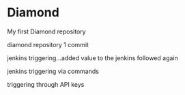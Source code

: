 # Diamond
My first Diamond repository

diamond repository 1 commit

jenkins triggering...added value to the jenkins followed again


jenkins triggering via commands

triggering through API keys
